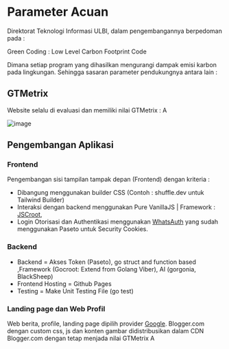 # Parameter Acuan

Direktorat Teknologi Informasi ULBI, dalam pengembangannya berpedoman pada :

Green Coding : Low Level Carbon Footprint Code

Dimana setiap program yang dihasilkan mengurangi dampak emisi karbon pada lingkungan. Sehingga sasaran parameter pendukungnya antara lain :

## GTMetrix

Website selalu di evaluasi dan memiliki nilai GTMetrix : A

![image](https://user-images.githubusercontent.com/11188109/222995180-6544137c-0068-4861-a1c4-0704b2ea11e4.png)


## Pengembangan Aplikasi

### Frontend

Pengembangan sisi tampilan tampak depan (Frontend) dengan kriteria :
* Dibangung menggunakan builder CSS (Contoh : shuffle.dev untuk Tailwind Builder)
* Interaksi dengan backend menggunakan Pure VanillaJS  | Framework : [JSCroot](https://jscroot.github.io/), 
* Login Otorisasi dan Authentikasi menggunakan [WhatsAuth](https://github.com/whatsauth/) yang sudah menggunakan Paseto untuk Security Cookies.

### Backend
- Backend = Akses Token (Paseto), go struct and function based ,Framework (Gocroot: Extend from Golang Viber), AI (gorgonia, BlackSheep)
- Frontend Hosting  = Github Pages
- Testing = Make Unit Testing File (go test)

### Landing page dan Web Profil

Web berita, profile, landing page dipilih provider [Google](https://cloud.google.com/architecture/reduce-carbon-footprint). Blogger.com dengan custom css, js dan konten gambar didistribusikan dalam CDN Blogger.com dengan tetap menjada nilai GTMetrix A